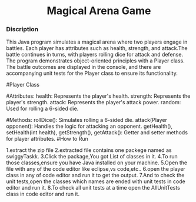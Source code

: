 <h1 align="center">Magical Arena Game</h1>
<h3>Discription</h1>
This Java program simulates a magical arena where two players engage in battles. Each player has attributes such as health, strength, and attack.The battle continues in turns, with players rolling dice for attack and defense. The program demonstrates object-oriented principles with a Player class. The battle outcomes are displayed in the console, and there are accompanying unit tests for the Player class to ensure its functionality.

#Player Class

#Attributes:
health: Represents the player's health.
strength: Represents the player's strength.
attack: Represents the player's attack power.
random: Used for rolling a 6-sided die.

#Methods:
rollDice(): Simulates rolling a 6-sided die.
attack(Player opponent): Handles the logic for attacking an opponent.
getHealth(), setHealth(int health), getStrength(), getAttack(): Getter and setter methods for player attributes.
#How to Run

1.extract the zip file
2.extracted file contains one packege named as swiggyTaskk.
3.Click the package,You got List of classes in it.
4.To run those classes,ensure you have Java installed on your machine.
5.Open the file with any of the code editor like eclipse,vs code,etc..
6.open the player class in any of code editor and run it to get the output.
7.And to check the unit tests,open the classes which names are ended with unit tests in code editor and run it.
8.To check all unit tests at a time open the AllUnitTests class in code editor and run it.
